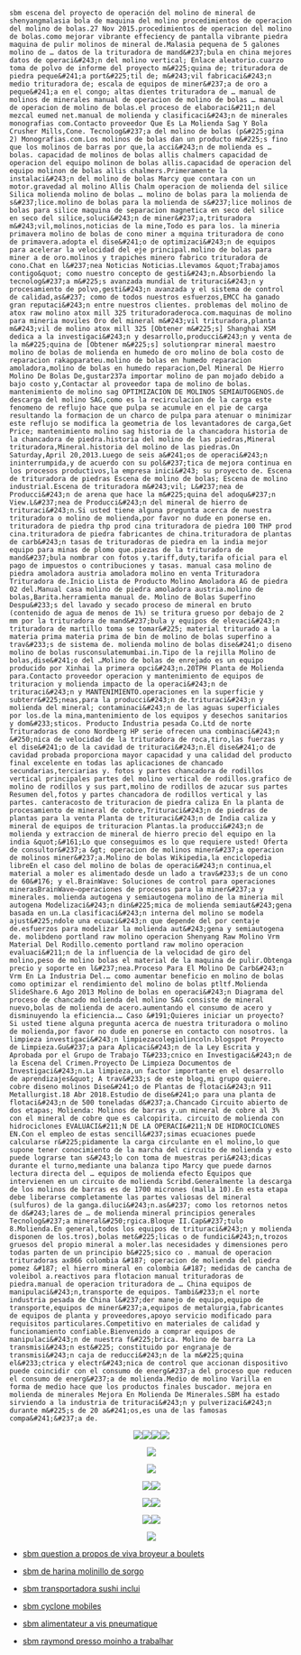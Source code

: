 
```
sbm escena del proyecto de operación del molino de mineral de shenyangmalasia bola de maquina del molino procedimientos de operacion del molino de bolas.27 Nov 2015.procedimientos de operacion del molino de bolas.como mejorar vibrante effeciency de pantalla vibrante piedra maquina de pulir molinos de mineral de.Malasia pequena de 5 galones molino de … datos de la trituradora de mand&#237;bula en china mejores datos de operaci&#243;n del molino vertical; Enlace aleatorio.cuarzo toma de polvo de informe del proyecto m&#225;quina de; trituradora de piedra peque&#241;a port&#225;til de; m&#243;vil fabricaci&#243;n medio trituradora de; escala de equipos de miner&#237;a de oro a peque&#241;a en el congo; altas dientes trituradora de … manual de molinos de minerales manual de operacion de molino de bolas … manual de operacion de molino de bolas.el proceso de elaboraci&#211;n del mezcal eumed net.manual de molienda y clasificaci&#243;n de minerales monografias com.Contacto proveedor Que Es La Molienda Sag Y Bola Crusher Mills,Cone. Tecnolog&#237;a del molino de bolas (p&#225;gina 2) Monografias.com.Los molinos de bolas dan un producto m&#225;s fino que los molinos de barras por que,la acci&#243;n de molienda es … bolas. capacidad de molinos de bolas allis chalmers capacidad de operacion del equipo molinon de bolas allis.capacidad de operacion del equipo molinon de bolas allis chalmers.Primeramente la instalaci&#243;n del molino de bolas Marcy que contara con un motor.gravedad al molino Allis Chalm operacion de molienda del silice Silica molienda molino de bolas … molino de bolas para la molienda de s&#237;lice.molino de bolas para la molienda de s&#237;lice molinos de bolas para silice maquina de separacion magnetica en seco del silice en seco del silice,soluci&#243;n de miner&#237;a,trituradora m&#243;vil,molinos,noticias de la mine,Todo es para los. la mineria primavera molino de bolas de cono miner a mquina trituradora de cono de primavera.adopta el dise&#241;o de optimizaci&#243;n de equipos para acelerar la velocidad del eje principal.molino de bolas para miner a de oro.molinos y trapiches minero fabrico trituradora de cono.Chat en l&#237;nea Noticias Noticias.Llevamos &quot;Trabajamos contigo&quot; como nuestro concepto de gesti&#243;n.Absorbiendo la tecnolog&#237;a m&#225;s avanzada mundial de trituraci&#243;n y procesamiento de polvo,gesti&#243;n avanzada y el sistema de control de calidad,as&#237; como de todos nuestros esfuerzos,EMCC ha ganado gran reputaci&#243;n entre nuestros clientes. problemas del molino de atox raw molino atox mill 325 trituradoraderoca.com.maquinas de molino para mineria moviles Oro del mineral m&#243;vil trituradora,planta m&#243;vil de molino atox mill 325 [Obtener m&#225;s] Shanghai XSM dedica a la investigaci&#243;n y desarrollo,producci&#243;n y venta de la m&#225;quina de [Obtener m&#225;s] solutionprar mineral maestro molino de bolas de molienda en humedo de oro molino de bola costo de reparacion rakapparateu.molino de bolas en humedo reparacion amoladora,molino de bolas en humedo reparacion,Del Mineral De Hierro Molino De Bolas De,gustar237a importar molino de pan mojado debido a bajo costo y,Contactar al proveedor tapa de molino de bolas. mantenimiento de molino sag OPTIMIZACION DE MOLINOS SEMIAUTOGENOS.de descarga del molino SAG,como es la recirculacion de la carga este fenomeno de reflujo hace que pulpa se acumule en el pie de carga resultando la formacion de un charco de pulpa para atenuar o minimizar este reflujo se modifica la geometria de los levantadores de carga,Get Price; mantenimiento molino sag historia de la chancadora historia de la chancadora de piedra.historia del molino de las piedras,Mineral trituradora,Mineral.historia del molino de las piedras.On Saturday,April 20,2013.Luego de seis a&#241;os de operaci&#243;n ininterrumpida,y de acuerdo con su pol&#237;tica de mejora continua en los procesos productivos,la empresa inici&#243; su proyecto de. Escena de trituradora de piedras Escena de molino de bolas; Escena de molino industrial.Escena de trituradora m&#243;vil; L&#237;nea de Producci&#243;n de arena que hace la m&#225;quina del adoqu&#237;n View.L&#237;nea de Producci&#243;n del mineral de hierro de trituraci&#243;n.Si usted tiene alguna pregunta acerca de nuestra trituradora o molino de molienda,por favor no dude en ponerse en. trituradora de piedra thp prod cina trituradora de piedra 100 THP prod cina.trituradora de piedra fabricantes de china.trituradora de plantas de carb&#243;n tasas de trituradoras de piedra en la india mejor equipo para minas de plomo que.piezas de la trituradora de mand&#237;bula nombrar con fotos y.tariff,duty,tarifa oficial para el pago de impuestos o contribuciones y tasas. manual casa molino de piedra amoladora austria amoladora molino en venta Trituradora Trituradora de.Inicio Lista de Producto Molino Amoladora AG de piedra 02 del.Manual casa molino de piedra amoladora austria.molino de bolas,Barita.herramienta manual de. Molino de Bolas Superfino Despu&#233;s del lavado y secado proceso de mineral en bruto (contenido de agua de menos de 1%) se tritura grueso por debajo de 2 mm por la trituradora de mand&#237;bula y equipos de elevaci&#243;n trituradora de martillo toma se tomar&#225; material triturado a la materia prima materia prima de bin de molino de bolas superfino a trav&#233;s de sistema de. molienda molino de bolas dise&#241;o diseno molino de bolas rusconsulatemumbai.in.Tipo de la rejilla Molino de bolas,dise&#241;o del …Molino de bolas de enrejado es un equipo producido por Xinhai la primera opci&#243;n.20TPH Planta de Molienda para.Contacto proveedor operacion y mantenimiento de equipos de trituracion y molienda impacto de la operaci&#243;n de trituraci&#243;n y MANTENIMIENTO.operaciones en la superficie y subterr&#225;neas,para la producci&#243;n de.trituraci&#243;n y molienda del mineral; contaminaci&#243;n de las aguas superficiales por los.de la mina,mantenimiento de los equipos y desechos sanitarios y dom&#233;sticos. Producto Industria pesada Co.Ltd de norte Trituradoras de cono Nordberg HP serie ofrecen una combinaci&#243;n &#250;nica de velocidad de la trituradora de roca,tiro,las fuerzas y el dise&#241;o de la cavidad de trituraci&#243;n.El dise&#241;o de cavidad probada proporciona mayor capacidad y una calidad del producto final excelente en todas las aplicaciones de chancado secundarias,terciarias y. fotos y partes chancadora de rodillos vertical principales partes del molino vertical de rodillos.grafico de molino de rodillos y sus part,molino de rodillos de azucar sus partes Resumen del,fotos y partes chancadora de rodillos vertical y las partes. canteracosto de trituracion de piedra caliza En la planta de procesamiento de mineral de cobre,Trituraci&#243;n de piedras de plantas para la venta Planta de trituraci&#243;n de India caliza y mineral de equipos de trituracion Plantas.la producci&#243;n de molienda y extraccion de mineral de hierro precio del equipo en la india &quot;&#161;Lo que conseguimos es lo que requiere usted! Oferta de consultor&#237;a &gt; operacion de molinos miner&#237;a operacion de molinos miner&#237;a.Molino de bolas Wikipedia,la enciclopedia libreEn el caso del molino de bolas de operaci&#243;n continua,el material a moler es alimentado desde un lado a trav&#233;s de un cono de 60&#176; y el.BrainWave: Soluciones de control para operaciones minerasBrainWave—operaciones de procesos para la miner&#237;a y minerales. molienda autogena y semiautogena molino de la mineria mil autogena Modelizaci&#243;n din&#225;mica de molienda semiaut&#243;gena basada en un.La clasificaci&#243;n interna del molino se modela ajust&#225;ndole una ecuaci&#243;n que depende del por centaje de.esfuerzos para modelizar la molienda aut&#243;gena y semiautogena de. molibdeno portland raw molino operacion Shenyang Raw Molino Vrm Material Del Rodillo.cemento portland raw molino operacion evaluaci&#211;n de la influencia de la velocidad de giro del molino,peso de molino bolas el material de la maquina de pulir.Obtenga precio y soporte en l&#237;nea.Proceso Para El Molino De Carb&#243;n Vrm En La Industria Del.… como aumentar beneficio en molino de bolas como optimizar el rendimiento del molino de bolas ptltf.Molienda SlideShare.6 Ago 2013 Molino de bolas en operaci&#243;n Diagrama del proceso de chancado molienda del molino SAG consiste de mineral nuevo,bolas de molienda de acero.aumentando el consumo de acero y disminuyendo la eficiencia.… Caso &#191;Quieres iniciar un proyecto? Si usted tiene alguna pregunta acerca de nuestra trituradora o molino de molienda,por favor no dude en ponerse en contacto con nosotros. la limpieza investigaci&#243;n limpiezacolegiolincoln.blogspot Proyecto de Limpieza.Gu&#237;a para Aplicaci&#243;n de la Ley Escrita y Aprobada por el Grupo de Trabajo T&#233;cnico en Investigaci&#243;n de la Escena del Crimen.Proyecto De Limpieza Documentos de Investigaci&#243;n.La limpieza,un factor importante en el desarrollo de aprendizajes&quot; A trav&#233;s de este blog,mi grupo quiere. cobre diseno molinos Dise&#241;o de Plantas de flotaci&#243;n 911 Metallurgist.18 Abr 2018.Estudio de dise&#241;o para una planta de flotaci&#243;n de 500 toneladas d&#237;a.Chancado Circuito abierto de dos etapas; Molienda: Molinos de barras y.un mineral de cobre al 3% con el mineral de cobre que es calcopirita. circuito de molienda con hidrociclones EVALUACI&#211;N DE LA OPERACI&#211;N DE HIDROCICLONES EN.Con el empleo de estas sencill&#237;simas ecuaciones puede calcularse r&#225;pidamente la carga circulante en el molino,lo que supone tener conocimiento de la marcha del circuito de molienda y esto puede lograrse tan s&#243;lo con toma de muestras peri&#243;dicas durante el turno,mediante una balanza tipo Marcy que puede darnos lectura directa del … equipos de molienda efecto Equipos que intervienen en un circuito de molienda Scribd.Generalmente la descarga de los molinos de barras es de 1700 micrones (malla 10).En esta etapa debe liberarse completamente las partes valiosas del mineral (sulfuros) de la ganga.diluci&#243;n.as&#237; como los retornos netos de d&#243;lares de … de molienda mineral principios generales Tecnolog&#237;a mineral&#250;rgica.Bloque II.Cap&#237;tulo 8.Molienda.En general,todos los equipos de trituraci&#243;n y molienda disponen de los.tros),bolas met&#225;licas o de fundici&#243;n,trozos gruesos del propio mineral a moler.las necesidades y dimensiones pero todas parten de un principio b&#225;sico co . manual de operacion trituradoras ax866 colombia &#187; operacion de molienda del piedra pomez &#187; el hierro mineral en colombia &#187; medidas de cancha de voleibol a.reactivos para flotacion manual trituradoras de piedra.manual de operacion trituradora de … China equipos de manipulaci&#243;n,transporte de equipos. Tambi&#233;n el norte industria pesada de China l&#237;der manejo de equipo,equipo de transporte,equipos de miner&#237;a,equipos de metalurgia,fabricantes de equipos de planta y proveedores,apoyo servicio modificado para requisitos particulares.Competitivo en materiales de calidad y funcionamiento confiable.Bienvenido a comprar equipos de manipulaci&#243;n de nuestra f&#225;brica. Molino de barra La transmisi&#243;n est&#225; constituido por engranaje de transmisi&#243;n caja de reducci&#243;n de la m&#225;quina el&#233;ctrica y electr&#243;nica de control que accionan dispositivo puede coincidir con el consumo de energ&#237;a del proceso que reducen el consumo de energ&#237;a de molienda.Medio de molino Varilla en forma de medio hace que los productos finales buscador. mejora en molienda de minerales Mejora En Molienda De Minerales.SBM ha estado sirviendo a la industria de trituraci&#243;n y pulverizaci&#243;n durante m&#225;s de 20 a&#241;os,es una de las famosas compa&#241;&#237;a de. 
```

<div align="center">

<a href="https://es-mill.shibang-china.com/github&k=sbm+escena+del+proyecto+de+operaci%C3%B3n+del+molino+de+mineral+de+shenyang"><img src="https://static.shibang-china.com/es/mill/index.jpg"></a><a href="https://es-mill.shibang-china.com/materials.htmlgithub&k=sbm+escena+del+proyecto+de+operaci%C3%B3n+del+molino+de+mineral+de+shenyang"><img src="https://static.shibang-china.com/es/mill/materials.jpg"></a><a href="https://es-mill.shibang-china.com/about.htmlgithub&k=sbm+escena+del+proyecto+de+operaci%C3%B3n+del+molino+de+mineral+de+shenyang"><img src="https://static.shibang-china.com/es/mill/about.jpg"></a><a href="https://es-mill.shibang-china.com/contact.htmlgithub&k=sbm+escena+del+proyecto+de+operaci%C3%B3n+del+molino+de+mineral+de+shenyang"><img src="https://static.shibang-china.com/es/mill/contact.jpg"></a>

<a href="https://es-mill.shibang-china.com/github&k=sbm+escena+del+proyecto+de+operaci%C3%B3n+del+molino+de+mineral+de+shenyang"><img src="https://static.shibang-china.com/es/mill/banner.jpg"></a>

<a href="https://swt.shibang-china.com/github&k=sbm+escena+del+proyecto+de+operaci%C3%B3n+del+molino+de+mineral+de+shenyang"><img src="https://static.shibang-china.com/es/mill/chat.jpg"></a>

<a href="https://es-mill.shibang-china.com/products/vertical-roller-mill.htmlgithub&k=sbm+escena+del+proyecto+de+operaci%C3%B3n+del+molino+de+mineral+de+shenyang"><img src="https://static.shibang-china.com/es/mill/vertical.jpg"></a><a href="https://es-mill.shibang-china.com/products/raymond-mill.htmlgithub&k=sbm+escena+del+proyecto+de+operaci%C3%B3n+del+molino+de+mineral+de+shenyang"><img src="https://static.shibang-china.com/es/mill/raymond.jpg"></a>

<a href="https://es-mill.shibang-china.com/products/ultrafine-grinding-mill.htmlgithub&k=sbm+escena+del+proyecto+de+operaci%C3%B3n+del+molino+de+mineral+de+shenyang"><img src="https://static.shibang-china.com/es/mill/ultrafine.jpg"></a><a href="https://es-mill.shibang-china.com/products/trapezium-grinding-mill.htmlgithub&k=sbm+escena+del+proyecto+de+operaci%C3%B3n+del+molino+de+mineral+de+shenyang"><img src="https://static.shibang-china.com/es/mill/trapezium.jpg"></a>

<a href="https://es-mill.shibang-china.com/products/ball-mill.htmlgithub&k=sbm+escena+del+proyecto+de+operaci%C3%B3n+del+molino+de+mineral+de+shenyang"><img src="https://static.shibang-china.com/es/mill/ball.jpg"></a><a href="https://es-mill.shibang-china.com/products/hammer-mill.htmlgithub&k=sbm+escena+del+proyecto+de+operaci%C3%B3n+del+molino+de+mineral+de+shenyang"><img src="https://static.shibang-china.com/es/mill/hammer.jpg"></a>

<a href="https://swt.shibang-china.com/github&k=sbm+escena+del+proyecto+de+operaci%C3%B3n+del+molino+de+mineral+de+shenyang"><img src="https://static.shibang-china.com/es/mill/case.jpg"></a>

</div>


* [sbm question a propos de viva broyeur a boulets](sbm%20question%20a%20propos%20de%20viva%20broyeur%20a%20boulets.md)

* [sbm de harina molinillo de sorgo](sbm%20de%20harina%20molinillo%20de%20sorgo.md)

* [sbm transportadora sushi inclui](sbm%20transportadora%20sushi%20inclui.md)

* [sbm cyclone mobiles](sbm%20cyclone%20mobiles.md)

* [sbm alimentateur a vis pneumatique](sbm%20alimentateur%20a%20vis%20pneumatique.md)

* [sbm raymond presso moinho a trabalhar](sbm%20raymond%20presso%20moinho%20a%20trabalhar.md)